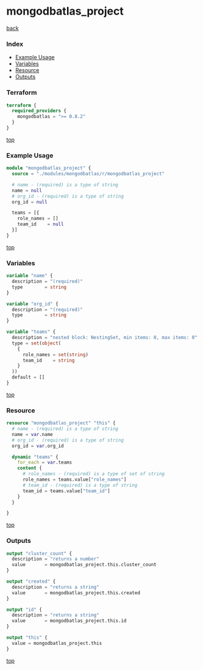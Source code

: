 # mongodbatlas_project

[back](../mongodbatlas.md)

### Index

- [Example Usage](#example-usage)
- [Variables](#variables)
- [Resource](#resource)
- [Outputs](#outputs)

### Terraform

```terraform
terraform {
  required_providers {
    mongodbatlas = ">= 0.8.2"
  }
}
```

[top](#index)

### Example Usage

```terraform
module "mongodbatlas_project" {
  source = "./modules/mongodbatlas/r/mongodbatlas_project"

  # name - (required) is a type of string
  name = null
  # org_id - (required) is a type of string
  org_id = null

  teams = [{
    role_names = []
    team_id    = null
  }]
}
```

[top](#index)

### Variables

```terraform
variable "name" {
  description = "(required)"
  type        = string
}

variable "org_id" {
  description = "(required)"
  type        = string
}

variable "teams" {
  description = "nested block: NestingSet, min items: 0, max items: 0"
  type = set(object(
    {
      role_names = set(string)
      team_id    = string
    }
  ))
  default = []
}
```

[top](#index)

### Resource

```terraform
resource "mongodbatlas_project" "this" {
  # name - (required) is a type of string
  name = var.name
  # org_id - (required) is a type of string
  org_id = var.org_id

  dynamic "teams" {
    for_each = var.teams
    content {
      # role_names - (required) is a type of set of string
      role_names = teams.value["role_names"]
      # team_id - (required) is a type of string
      team_id = teams.value["team_id"]
    }
  }

}
```

[top](#index)

### Outputs

```terraform
output "cluster_count" {
  description = "returns a number"
  value       = mongodbatlas_project.this.cluster_count
}

output "created" {
  description = "returns a string"
  value       = mongodbatlas_project.this.created
}

output "id" {
  description = "returns a string"
  value       = mongodbatlas_project.this.id
}

output "this" {
  value = mongodbatlas_project.this
}
```

[top](#index)